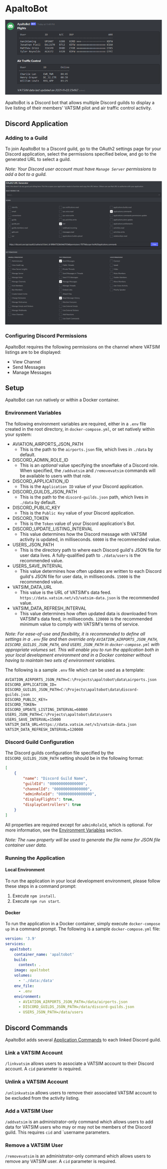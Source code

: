 # ApaltoBot
![Screenshot of VATSIM listing](assets/images/screenshot-listings.png)

ApaltoBot is a Discord bot that allows multiple Discord guilds to display a live listing of their members' VATSIM pilot and air traffic control activity.

## Discord Application

### Adding to a Guild
To join ApaltoBot to a Discord guild, go to the OAuth2 settings page for your Discord application, select the permissions specified below, and go to the generated URL to select a guild.

*Note: Your Discord user account must have `Manage Server` permissions to add a bot to a guild.*

![Screenshot of VATSIM listing](assets/images/screenshot-discord-oauth-permissions.png)

### Configuring Discord Permissions
ApaltoBot requires the following permissions on the channel where VATSIM listings are to be displayed:

- View Channel
- Send Messages
- Manage Messages

## Setup

ApaltoBot can run natively or within a Docker container.

### Environment Variables
The following environment variables are required, either in a `.env` file created in the root directory, in `docker-compose.yml`, or set natively within your system:

- AVIATION_AIRPORTS_JSON_PATH
  - This is the path to the `airports.json` file, which lives in `./data` by default.
- DISCORD_ADMIN_ROLE_ID
  - This is an *optional* value specifying the snowflake of a Discord role. When specified, the `/addvatsim` and `/removevatsim` commands will be available to users with that role.
- DISCORD_APPLICATION_ID
  - This is the `Application ID` value of your Discord application.
- DISCORD_GUILDS_JSON_PATH
  - This is the path to the `discord-guilds.json` path, which lives in `./data` by default.
- DISCORD_PUBLIC_KEY
  - This is the `Public Key` value of your Discord application.
- DISCORD_TOKEN
  - This is the `Token` value of your Discord application's Bot.
- DISCORD_UPDATE_LISTING_INTERVAL
  - This value determines how the Discord message with VATSIM activity is updated, in milliseconds. `60000` is the recommended value.
- USERS_JSON_PATH
  - This is the directory path to where each Discord guild's JSON file for user data lives. A fully-qualified path to `./data/users` is the recommended value.
- USERS_SAVE_INTERVAL
  - This value determines how often updates are written to each Discord guild's JSON file for user data, in milliseconds. `15000` is the recommended value.
- VATSIM_DATA_URL
  - This value is the URL of VATSIM's data feed. `https://data.vatsim.net/v3/vatsim-data.json` is the recommended value.
- VATSIM_DATA_REFRESH_INTERVAL
  - This value determines how often updated data is downloaded from VATSIM's data feed, in milliseconds. `120000` is the recommended minimum value to comply with VATSIM's terms of service.

*Note: For ease-of-use and flexibility, it is recommended to define all settings in a `.env` file and then override only `AVIATION_AIRPORTS_JSON_PATH`, `DISCORD_GUILDS_JSON_PATH`, and `USERS_JSON_PATH` in `docker-compose.yml` with appropriate volumes set. This will enable you to run the application both in your local development environment and in a Docker container without having to maintain two sets of environment variables.*

The following is a sample `.env` file which can be used as a template:

```env
AVIATION_AIRPORTS_JSON_PATH=C:\Projects\apaltobot\data\airports.json
DISCORD_APPLICATION_ID=
DISCORD_GUILDS_JSON_PATH=C:\Projects\apaltobot\data\discord-guilds.json
DISCORD_PUBLIC_KEY=
DISCORD_TOKEN=
DISCORD_UPDATE_LISTING_INTERVAL=60000
USERS_JSON_PATH=C:\Projects\apaltobot\data\users
USERS_SAVE_INTERVAL=15000
VATSIM_DATA_URL=https://data.vatsim.net/v3/vatsim-data.json
VATSIM_DATA_REFRESH_INTERVAL=120000
```

### Discord Guild Configuration
The Discord guilds configuration file specified by the `DISCORD_GUILDS_JSON_PATH` setting should be in the following format:

```json
[
    {
        "name": "Discord Guild Name",
        "guildId": "000000000000000",
        "channelId": "000000000000000",
        "adminRoleId": "000000000000000",
        "displayFlights": true,
        "displayControllers": true
    }
]
```

All properties are required except for `adminRoleId`, which is optional. For more information, see the [Environment Variables](environment-variables) section.

*Note: The `name` property will be used to generate the file name for JSON file container user data.*

### Running the Application
#### Local Environment
To run the application in your local development environment, please follow these steps in a command prompt:

1. Execute `npm install`.
2. Execute `npm run start`.

#### Docker
To run the application in a Docker container, simply execute `docker-compose up` in a command prompt. The following is a sample `docker-compose.yml` file:

```yml
version: '3.9'
services:     
  apaltobot:
    container_name: 'apaltobot'
    build:
      context: .
    image: apaltobot
    volumes:
      - './data:/data'
    env_file:
      - .env
    environment:
      - AVIATION_AIRPORTS_JSON_PATH=/data/airports.json
      - DISCORD_GUILDS_JSON_PATH=/data/discord-guilds.json
      - USERS_JSON_PATH=/data/users
```

## Discord Commands

ApaltoBot adds several [Application Commands](https://discord.com/developers/docs/interactions/application-commands) to each linked Discord guild.

### Link a VATSIM Account

`/linkvatsim` allows users to associate a VATSIM account to their Discord account. A `cid` parameter is required.

### Unlink a VATSIM Account

`/unlinkvatsim` allows users to remove their associated VATSIM account to be excluded from the activity listing.

### Add a VATSIM User

`/addvatsim` is an administrator-only command which allows users to add data for VATSIM users who may or may not be members of the Discord guild. This requires `cid` and `username parameters.

### Remove a VATSIM User

`/removevatsim` is an administrator-only command which allows users to remove any VATSIM user. A `cid` parameter is required.